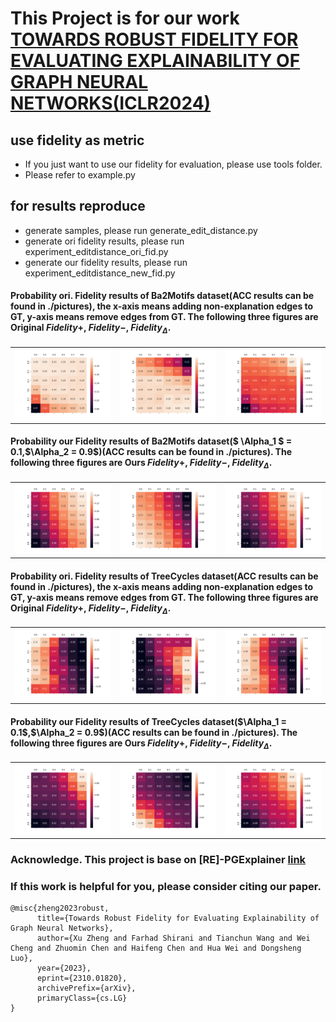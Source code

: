 # This Project is for our work [TOWARDS ROBUST FIDELITY FOR EVALUATING EXPLAINABILITY OF GRAPH NEURAL NETWORKS(ICLR2024)](https://openreview.net/pdf?id=up6hr4hIQH)


## use fidelity as metric
- If you just want to use our fidelity for evaluation, please use tools folder.
- Please refer to example.py

## for results reproduce
- generate samples, please run generate_edit_distance.py
- generate ori fidelity results, please run experiment_editdistance_ori_fid.py
- generate our fidelity results, please run experiment_editdistance_new_fid.py

<!-- ## Continuous Version -->

#### Probability ori. Fidelity results of Ba2Motifs dataset(ACC results can be found in ./pictures), the x-axis means adding non-explanation edges to GT, y-axis means remove edges from GT. The following three figures are Original $Fidelity+$, $Fidelity-$, $Fidelity_\Delta$.

[//]: # ($\Delta$)

[//]: # (![alt-text-1]&#40;pictures/GNN_ba2_results_ori_fid_1fid_plus prob.png "title-1"&#41; ![alt-text-2]&#40;pictures/GNN_ba2_results_ori_fid_1fid_minus prob.png "title-2"&#41;![alt-text-2]&#40;pictures/GNN_ba2_results_ori_fid_1fid_Delta prob.png "title-2"&#41;)

<center class="ba2">

[//]: # (<img src="./pictures/GNN_ba2_results_ori_fid_1fid_plus prob.png"  width = "33%" alt="" align=center /> )

[//]: # (<img src="./pictures/GNN_ba2_results_ori_fid_1fid_minus prob.png" width = "33%" alt="" align=center />)

[//]: # (<img src="./pictures/GNN_ba2_results_ori_fid_1fid_Delta prob.png" width = "33%" alt="" align=center />)

[//]: # (<br><br>)

[//]: # (<b>Figure 1. </b> Original Fidelity+,Fidelity-,Fidelity_$\Delta$.)
[//]: # (  <tr>)

[//]: # (    <td>Original Fidelity+</td>)

[//]: # (     <td>Original Fidelity-</td>)

[//]: # (     <td>Fidelity_$\Delta$</td>)

[//]: # (  </tr>)

<table>
  <tr>
    <td><img src="./pictures/GNN_ba2_results_ori_fid_1fid_plus prob.png"  width = "100%" alt="" align=center /> </td>
    <td><img src="./pictures/GNN_ba2_results_ori_fid_1fid_minus prob.png"  width = "100%" alt="" align=center /></td>
    <td><img src="./pictures/GNN_ba2_results_ori_fid_1fid_Delta prob.png"  width = "100%" alt="" align=center /></td>
  </tr>
 </table>

</center>



#### Probability our Fidelity results of Ba2Motifs dataset($ \Alpha_1 $ = 0.1,$\Alpha_2 = 0.9$)(ACC results can be found in ./pictures). The following three figures are Ours $Fidelity+$, $Fidelity-$, $Fidelity_\Delta$.
<center class="ba2">

[//]: # (<img src="./pictures/GNN_ba2_results_new_fid_0_0_seeds_1_fid_plus prob.png" width = "200" alt="" align=center />)

[//]: # (<img src="./pictures/GNN_ba2_results_new_fid_0_0_seeds_1_fid_minus prob.png" width = "200" alt="" align=center />)

[//]: # (<img src="./pictures/GNN_ba2_results_new_fid_0_0_seeds_1_fid_Delta prob.png" width = "200" alt="" align=center />)

[//]: # (<br><br>)
<table>
  <tr>
    <td><img src="./pictures/GNN_ba2_results_new_fid_0_0_seeds_1_fid_plus prob.png"  width = "100%" alt="" align=center /> </td>
    <td><img src="./pictures/GNN_ba2_results_new_fid_0_0_seeds_1_fid_minus prob.png"  width = "100%" alt="" align=center /></td>
    <td><img src="./pictures/GNN_ba2_results_new_fid_0_0_seeds_1_fid_Delta prob.png"  width = "100%" alt="" align=center /></td>
  </tr>
 </table>
</center>

#### Probability ori. Fidelity results of TreeCycles dataset(ACC results can be found in ./pictures), the x-axis means adding non-explanation edges to GT, y-axis means remove edges from GT. The following three figures are Original $Fidelity+$, $Fidelity-$, $Fidelity_\Delta$.
<center class="ba2">

[//]: # (<img src="./pictures/GNN_syn3_results_ori_fid_1fid_plus prob.png"  width = "200" alt="" align=center />)

[//]: # (<img src="./pictures/GNN_syn3_results_ori_fid_1fid_minus prob.png" width = "200" alt="" align=center />)

[//]: # (<img src="./pictures/GNN_syn3_results_ori_fid_1fid_Delta prob.png" width = "200" alt="" align=center />)

[//]: # (<br><br>)

[//]: # (<b>Figure 3. </b> Original Fidelity+,Fidelity-,Fidelity_$\Delta$.)
<table>
  <tr>
    <td><img src="./pictures/GNN_syn3_results_ori_fid_1fid_plus prob.png"  width = "100%" alt="" align=center /> </td>
    <td><img src="./pictures/GNN_syn3_results_ori_fid_1fid_minus prob.png"  width = "100%" alt="" align=center /></td>
    <td><img src="./pictures/GNN_syn3_results_ori_fid_1fid_Delta prob.png"  width = "100%" alt="" align=center /></td>
  </tr>
 </table>
</center>

#### Probability our Fidelity results of TreeCycles dataset($\Alpha_1 = 0.1$,$\Alpha_2 = 0.9$)(ACC results can be found in ./pictures). The following three figures are Ours $Fidelity+$, $Fidelity-$, $Fidelity_\Delta$.
<center class="ba2">

[//]: # (<img src="./pictures/GNN_syn3_results_new_fid_0_0_seeds_1_fid_plus prob.png" width = "200" alt="" align=center />)

[//]: # (<img src="./pictures/GNN_syn3_results_new_fid_0_0_seeds_1_fid_minus prob.png" width = "200" alt="" align=center />)
[//]: # (<img src="./pictures/GNN_syn3_results_new_fid_0_0_seeds_1_fid_Delta prob.png" width = "200" alt="" align=center />)
<table>
  <tr>
    <td><img src="./pictures/GNN_syn3_results_new_fid_0_0_seeds_1_fid_plus prob.png"  width = "100%" alt="" align=center /> </td>
    <td><img src="./pictures/GNN_syn3_results_new_fid_0_0_seeds_1_fid_minus prob.png"  width = "100%" alt="" align=center /></td>
    <td><img src="./pictures/GNN_syn3_results_new_fid_0_0_seeds_1_fid_Delta prob.png"  width = "100%" alt="" align=center /></td>
  </tr>
 </table>
</center>


### Acknowledge. This project is base on \[RE\]-PGExplainer [link](https://github.com/LarsHoldijk/RE-ParameterizedExplainerForGraphNeuralNetworks/blob/main/README.md)

### If this work is helpful for you, please consider citing our paper.

```angular2html
@misc{zheng2023robust,
      title={Towards Robust Fidelity for Evaluating Explainability of Graph Neural Networks}, 
      author={Xu Zheng and Farhad Shirani and Tianchun Wang and Wei Cheng and Zhuomin Chen and Haifeng Chen and Hua Wei and Dongsheng Luo},
      year={2023},
      eprint={2310.01820},
      archivePrefix={arXiv},
      primaryClass={cs.LG}
}
```
